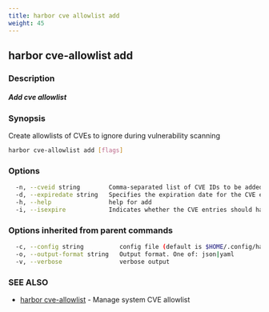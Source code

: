 ```yaml
---
title: harbor cve allowlist add
weight: 45
---
```

## harbor cve-allowlist add

### Description

##### Add cve allowlist

### Synopsis

Create allowlists of CVEs to ignore during vulnerability scanning

```sh
harbor cve-allowlist add [flags]
```

### Options

```sh
  -n, --cveid string        Comma-separated list of CVE IDs to be added to the allowlist
  -d, --expiredate string   Specifies the expiration date for the CVE entries in the format 'YYYY-MM-DD'
  -h, --help                help for add
  -i, --isexpire            Indicates whether the CVE entries should have an expiration date. Set to true to specify an expiration date
```

### Options inherited from parent commands

```sh
  -c, --config string          config file (default is $HOME/.config/harbor-cli/config.yaml)
  -o, --output-format string   Output format. One of: json|yaml
  -v, --verbose                verbose output
```

### SEE ALSO

* [harbor cve-allowlist](harbor-cve-allowlist.md)	 - Manage system CVE allowlist

